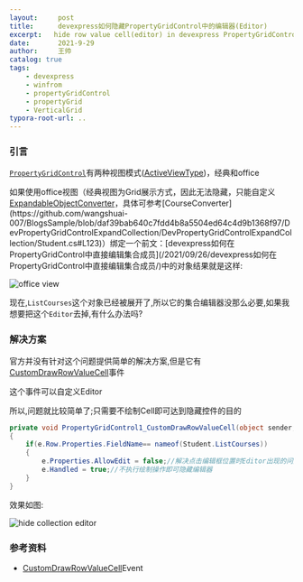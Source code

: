 ```yaml
---
layout:     post
title:      devexpress如何隐藏PropertyGridControl中的编辑器(Editor)
excerpt:   hide row value cell(editor) in devexpress PropertyGridControl(VerticalGrid)
date:       2021-9-29
author:     王帅
catalog: true
tags:
    - devexpress
    - winfrom
    - propertyGridControl
    - propertyGrid
    - VerticalGrid
typora-root-url: ..
---
```


### 引言

[`PropertyGridControl`](https://docs.devexpress.com/WindowsForms/119885/controls-and-libraries/property-grid)有两种视图模式([ActiveViewType](https://docs.devexpress.com/WindowsForms/DevExpress.XtraVerticalGrid.PropertyGridControl.ActiveViewType))，经典和office

如果使用office视图（经典视图为Grid展示方式，因此无法隐藏，只能自定义[ExpandableObjectConverter](https://docs.microsoft.com/en-us/dotnet/api/system.componentmodel.expandableobjectconverter?view=netframework-4.7.2&f1url=%3FappId%3DDev16IDEF1%26l%3DEN-US%26k%3Dk(System.ComponentModel.ExpandableObjectConverter);k(TargetFrameworkMoniker-.NETFramework,Version%253Dv4.7.2);k(DevLang-csharp)%26rd%3Dtrue)，具体可参考[CourseConverter](https://github.com/wangshuai-007/BlogsSample/blob/daf39bab640c7fdd4b8a5504ed64c4d9b1368f97/DevPropertyGridControlExpandCollection/DevPropertyGridControlExpandCollection/Student.cs#L123)）绑定一个前文：[devexpress如何在PropertyGridControl中直接编辑集合成员](/2021/09/26/devexpress如何在PropertyGridControl中直接编辑集合成员/)中的对象结果就是这样:

![office view](/img/dev_PropertyGridControl_customCollectionExpand_officeView.png)

现在,`ListCourses`这个对象已经被展开了,所以它的集合编辑器没那么必要,如果我想要把这个`Editor`去掉,有什么办法吗?

### 解决方案

官方并没有针对这个问题提供简单的解决方案,但是它有[CustomDrawRowValueCell](https://docs.devexpress.com/WindowsForms/DevExpress.XtraVerticalGrid.VGridControlBase.CustomDrawRowValueCell)事件

这个事件可以自定义Editor

所以,问题就比较简单了;只需要不绘制Cell即可达到隐藏控件的目的

```c#
private void PropertyGridControl1_CustomDrawRowValueCell(object sender, DevExpress.XtraVerticalGrid.Events.CustomDrawRowValueCellEventArgs e)
{
    if(e.Row.Properties.FieldName== nameof(Student.ListCourses))
    {
        e.Properties.AllowEdit = false;//解决点击编辑框位置时Editor出现的问题
        e.Handled = true;//不执行绘制操作即可隐藏编辑器
    }
}
```

效果如图:

![hide collection editor](/img/dev_PropertyGridControl_hideCollection_officeView.png)

### 参考资料

* [CustomDrawRowValueCell](https://docs.devexpress.com/WindowsForms/DevExpress.XtraVerticalGrid.VGridControlBase.CustomDrawRowValueCell)Event

